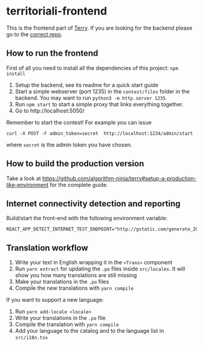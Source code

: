 # territoriali-frontend

This is the frontend part of [Terry](https://github.com/algorithm-ninja/terry). If you are looking for the backend please go to the [correct repo](https://github.com/algorithm-ninja/territoriali-backend).

## How to run the frontend

First of all you need to install all the dependencies of this project: `npm install`

1. Setup the backend, see its readme for a quick start guide
2. Start a simple webserver (port 1235) in the `contest/files` folder in the backend. You may want to run `python3 -m http.server 1235`.
3. Run `npm start` to start a simple proxy that links everything together.
4. Go to http://localhost:5050/

Remember to start the contest! For example you can issue
```
curl -X POST -F admin_token=secret  http://localhost:1234/admin/start
```
where `secret` is the admin token you have chosen.


## How to build the production version

Take a look at https://github.com/algorithm-ninja/terry#setup-a-production-like-environment for the complete guide.

## Internet connectivity detection and reporting

Build/start the front-end with the following environment variable:

```
REACT_APP_DETECT_INTERNET_TEST_ENDPOINT="http://gstatic.com/generate_204"
```

## Translation workflow

1. Write your text in English wrapping it in the `<Trans>` component
2. Run `yarn extract` for updating the `.po` files inside `src/locales`. It will show you how many translations are still missing
3. Make your translations in the `.po` files
4. Compile the new translations with `yarn compile`

If you want to support a new language:
1. Run `yarn add-locale <locale>`
2. Write your translations in the `.po` file
3. Compile the translation with `yarn compile`
4. Add your language to the catalog and to the language list in `src/i18n.tsx`
